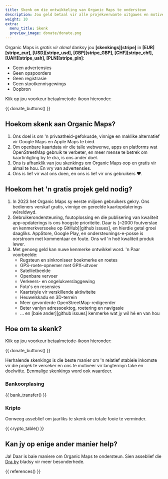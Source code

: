 ```yaml
---
title: Skenk om die ontwikkeling van Organic Maps te ondersteun
description: Jou geld betaal vir alle projekverwante uitgawes en motiveer ons om Organic Maps te verbeter.
weight: 10
extra:
  menu_title: Skenk
  preview_image: donate/donate.png
---
```


Organic Maps is _gratis vir almal_ danksy jou **[skenkings][stripe]** in **[EUR][stripe_eur], [USD][stripe_usd], [GBP][stripe_GBP], [CHF][stripe_chf], [UAH][stripe_uah], [PLN][stripe_pln]**:

- Geen advertensies
- Geen opspoorders
- Geen registrasie
- Geen stootkennisgewings
- Oopbron

Klik op jou voorkeur betaalmetode-ikoon hieronder:

{{ donate_buttons() }}

## Hoekom skenk aan Organic Maps?

1. Ons doel is om 'n privaatheid-gefokusde, vinnige en maklike alternatief vir Google Maps en Apple Maps te bied.
2. Om openbare kaartdata vir die talle webwerwe, apps en platforms wat OpenStreetMap gebruik te verbeter, en meer mense te betrek om kaartinligting by te dra, is ons ander doel.
3. Ons is afhanklik van jou skenkings om Organic Maps oop en gratis vir almal te hou.
   En vry van advertensies.
4. Ons is lief vir wat ons doen, en ons is lief vir ons gebruikers ❤️.

## Hoekom het 'n gratis projek geld nodig?

1. In 2023 het Organic Maps sy eerste miljoen gebruikers gekry.
   Ons bedieners verskaf gratis, vinnige en gereelde kaartopdaterings wêreldwyd.
2. Gebruikerondersteuning, foutoplossing en die publisering van kwaliteit app-opdaterings is ons hoogste prioriteite.
   Daar is [~2000 foutverslae en kenmerkversoeke op GitHub][github issues], en hierdie getal groei daagliks.
   AppStore, Google Play, en ondersteunings-e-posse is oorstroom met kommentaar en foute. Ons wil 'n hoë kwaliteit produk lewer.
3. Met genoeg geld kan nuwe kenmerke ontwikkel word. 'n Paar voorbeelde:
   - Rugsteun en sinkroniseer boekmerke en roetes
   - GPS-roete-opnemer met GPX-uitvoer
   - Satellietbeelde
   - Openbare vervoer
   - Verkeers- en ongelukverslaggewing
   - Foto's en resensies
   - Kaartstyle vir verskillende aktiwiteite
   - Heuwelskadu en 3D-terrein
   - Meer gevorderde OpenStreetMap-redigeerder
   - Beter vanlyn adressoektog, roetering en navigasie
   - ... en [baie ander][github issues] kenmerke wat jy wil hê en van hou

## Hoe om te skenk?

Klik op jou voorkeur betaalmetode-ikoon hieronder:

{{ donate_buttons() }}

Herhalende skenkings is die beste manier om 'n relatief stabiele inkomste vir die projek te verseker en ons te motiveer vir langtermyn take en doelwitte. Eenmalige skenkings word ook waardeer.

### Bankoorplasing

{{ bank_transfer() }}

### Kripto

Oorweeg asseblief om jaarliks te skenk om totale fooie te verminder.

{{ crypto_table() }}

## Kan jy op enige ander manier help?

Ja! Daar is baie maniere om Organic Maps te ondersteun. Sien asseblief die [Dra by](@/contribute/index.md) bladsy vir meer besonderhede.

{{ references() }}
